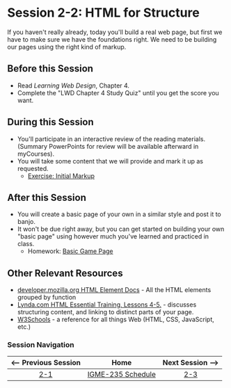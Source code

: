 # Session 2-2: HTML for Structure

If you haven't really already, today you'll build a real web page, but first we have to make sure we have the foundations right.  We need to be building our pages using the right kind of markup.  

## Before this Session
- Read *Learning Web Design*, Chapter 4.
- Complete the "LWD Chapter 4 Study Quiz" until you get the score you want.

## During this Session
- You'll participate in an interactive review of the reading materials.  (Summary PowerPoints for review will be available afterward in myCourses).
- You will take some content that we will provide and mark it up as requested.
    - [Exercise: Initial Markup](../exercises/initial-markup.md)

## After this Session
- You will create a basic page of your own in a similar style and post it to banjo.
- It won't be due right away, but you can get started on building your own "basic page" using however much you've learned and practiced in class.
    - Homework: [Basic Game Page](https://github.com/tonethar/IGME-235-Shared/blob/master/hw/basicpage.md)

## Other Relevant Resources
- [developer.mozilla.org HTML Element Docs](https://developer.mozilla.org/en-US/docs/Web/HTML/Element) - All the HTML elements grouped by function
- [Lynda.com HTML Essential Training, Lessons 4-5.](https://www.lynda.com/HTML-tutorials/HTML-Essential-Training/170427-2.html?org=rit.edu) - discusses structuring content, and linking to distinct parts of your page.
- [W3Schools](https://www.w3schools.com) - a reference for all things Web (HTML, CSS, JavaScript, etc.)

### Session Navigation

| <-- Previous Session |               Home                  | Next Session --> |
|:--------------------:|:-----------------------------------:|:----------------:|
|  [2-1](2-1.md)       | [IGME-235 Schedule](../schedule.md) |   [2-3](2-3.md)  |
